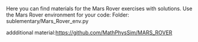 Here you can find materials for the Mars Rover exercises with solutions.
Use the Mars Rover environment for your code:
Folder: sublementary/Mars_Rover_env.py

addditional material:https://github.com/MathPhysSim/MARS_ROVER